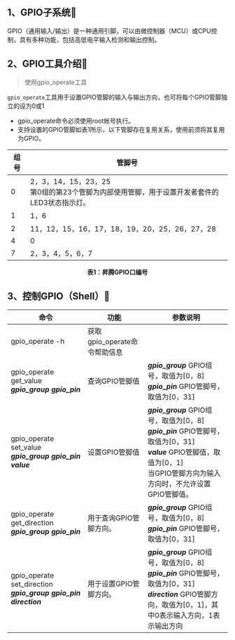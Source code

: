 ## 1、GPIO子系统🚀

GPIO（通用输入/输出）是一种通用引脚，可以由微控制器（MCU）或CPU控制，具有多种功能，包括高低电平输入检测和输出控制。

## 2、GPIO工具介绍🚀
> 使用gpio_operate工具

`gpio_operate`工具用于设置GPIO管脚的输入与输出方向，也可将每个GPIO管脚独立的设为0或1
- gpio_operate命令必须使用root帐号执行。
- 支持设置的GPIO管脚如表1所示，以下管脚存在复用关系，使用前须将其复用为GPIO。

| 组号 | 管脚号 |
| --- | --- |
| 0 | 2，3，14，15，23，25 <br>第0组的第23个管脚为内部使用管脚，用于设置开发者套件的LED3状态指示灯。|
| 1 | 1，6 |
| 2 | 11，12，15，16，17，18，19，20，25，26，27，28 |
| 4 | 0 |
| 7 | 2，3，4，5，6，7 |

**<center>表1：昇腾GPIO口编号**</center>

## 3、控制GPIO（Shell）🚀

| 命令 | 功能 | 参数说明 |
| --- | --- | --- |
| gpio_operate -h | 获取gpio_operate命令帮助信息 | |
| gpio_operate get_value ***gpio_group gpio_pin***| 查询GPIO管脚值 |***gpio_group***  GPIO组号，取值为[0，8] <br> ***gpio_pin*** GPIO管脚号，取值为[0，31]|
|gpio_operate set_value ***gpio_group gpio_pin value*** | 设置GPIO管脚值 | ***gpio_group*** GPIO组号，取值为[0，8]<br> ***gpio_pin*** GPIO管脚号，取值为[0，31]<br> ***value*** GPIO管脚值，取值为[0，1]<br> 当GPIO管脚方向为输入方向时，不允许设置GPIO管脚值。|
| gpio_operate get_direction ***gpio_group gpio_pin*** | 用于查询GPIO管脚方向。 | ***gpio_group*** GPIO组号，取值为[0，8]<br> ***gpio_pin*** GPIO管脚号，取值为[0，31] |
| gpio_operate set_direction ***gpio_group gpio_pin direction*** | 用于设置GPIO管脚方向。 | ***gpio_group*** GPIO组号，取值为[0，8]<br> ***gpio_pin*** GPIO管脚号，取值为[0，31]<br> ***direction*** GPIO管脚方向，取值为[0，1]，其中0表示输入方向，1表示输出方向 |
